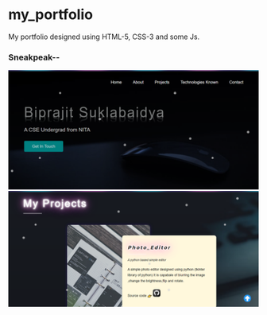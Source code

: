 # my_portfolio
My portfolio designed using HTML-5, CSS-3 and some Js.

### Sneakpeak--

![](P1.png)
![](P2.png)
